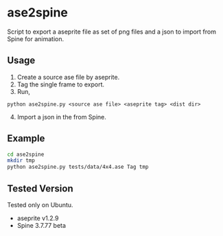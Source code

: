 # ase2spine

Script to export a aseprite file as set of png files and a json to import from Spine for animation.

## Usage
1. Create a source ase file by aseprite.
2. Tag the single frame to export.
3. Run,
```
python ase2spine.py <source ase file> <aseprite tag> <dist dir>
```
4. Import a json in the <dist dir> from Spine.

## Example
```bash
cd ase2spine
mkdir tmp
python ase2spine.py tests/data/4x4.ase Tag tmp
```

## Tested Version
Tested only on Ubuntu.
* aseprite v1.2.9
* Spine 3.7.77 beta